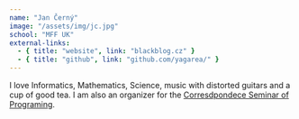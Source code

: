 ```yaml
---
name: "Jan Černý"
image: "/assets/img/jc.jpg"
school: "MFF UK"
external-links:
  - { title: "website", link: "blackblog.cz" }
  - { title: "github", link: "github.com/yagarea/" }
---
```


I love Informatics, Mathematics, Science, music with distorted guitars and a cup of good tea.
I am also an organizer for the [Corresdpondece Seminar of Programing](https://ksp.mff.cuni.cz/). 
